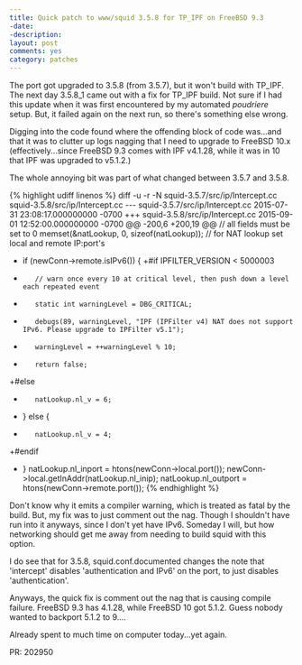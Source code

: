 ```yaml
---
title: Quick patch to www/squid 3.5.8 for TP_IPF on FreeBSD 9.3
-date:
-description:
layout: post
comments: yes
category: patches
---
```


The port got upgraded to 3.5.8 (from 3.5.7), but it won't build with TP_IPF.  The next day 3.5.8_1 came out with a fix for
TP_IPF build.  Not sure if I had this update when it was first encountered by my automated *poudriere* setup.  But, it
failed again on the next run, so there's something else wrong.

Digging into the code found where the offending block of code was...and that it was to clutter up logs nagging that I need
to upgrade to FreeBSD 10.x (effectively...since FreeBSD 9.3 comes with IPF v4.1.28, while it was in 10 that IPF was
upgraded to v5.1.2.)

The whole annoying bit was part of what changed between 3.5.7 and 3.5.8.

{% highlight udiff linenos %}
diff -u -r -N squid-3.5.7/src/ip/Intercept.cc squid-3.5.8/src/ip/Intercept.cc
--- squid-3.5.7/src/ip/Intercept.cc	2015-07-31 23:08:17.000000000 -0700
+++ squid-3.5.8/src/ip/Intercept.cc	2015-09-01 12:52:00.000000000 -0700
@@ -200,6 +200,19 @@
     // all fields must be set to 0
     memset(&natLookup, 0, sizeof(natLookup));
     // for NAT lookup set local and remote IP:port's
+    if (newConn->remote.isIPv6()) {
+#if IPFILTER_VERSION < 5000003
+        // warn once every 10 at critical level, then push down a level each repeated event
+        static int warningLevel = DBG_CRITICAL;
+        debugs(89, warningLevel, "IPF (IPFilter v4) NAT does not support IPv6. Please upgrade to IPFilter v5.1");
+        warningLevel = ++warningLevel % 10;
+        return false;
+#else
+        natLookup.nl_v = 6;
+    } else {
+        natLookup.nl_v = 4;
+#endif
+    }
     natLookup.nl_inport = htons(newConn->local.port());
     newConn->local.getInAddr(natLookup.nl_inip);
     natLookup.nl_outport = htons(newConn->remote.port());
{% endhighlight %}

Don't know why it emits a compiler warning, which is treated as fatal by the build.  But, my fix was to just comment
out the nag.  Though I shouldn't have run into it anyways, since I don't yet have IPv6.  Someday I will, but how networking
should get me away from needing to build squid with this option.

I do see that for 3.5.8, squid.conf.documented changes the note that 'intercept' disables 'authentication and IPv6' on the
port, to just disables 'authentication'.  

Anyways, the quick fix is comment out the nag that is causing compile failure.  FreeBSD 9.3 has 4.1.28, while FreeBSD 10
got 5.1.2.  Guess nobody wanted to backport 5.1.2 to 9....

Already spent to much time on computer today...yet again.

PR: 202950
